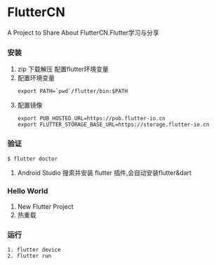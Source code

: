 # FlutterCN
A Project to Share About FlutterCN.Flutter学习与分享

### 安装
1. zip 下载解压 配置flutter环境变量
2. 配置环境变量
	```
	export PATH=`pwd`/flutter/bin:$PATH
	```
3. 配置镜像
	```
	export PUB_HOSTED_URL=https://pub.flutter-io.cn
	export FLUTTER_STORAGE_BASE_URL=https://storage.flutter-io.cn
	```

### 验证
```
$ flutter doctor
```
1. Android Studio 搜索并安装 flutter 插件,会自动安装flutter&dart

### Hello World
1. New Flutter Project
2. 热重载

### 运行
```
1. flutter device
2. flutter run
```
